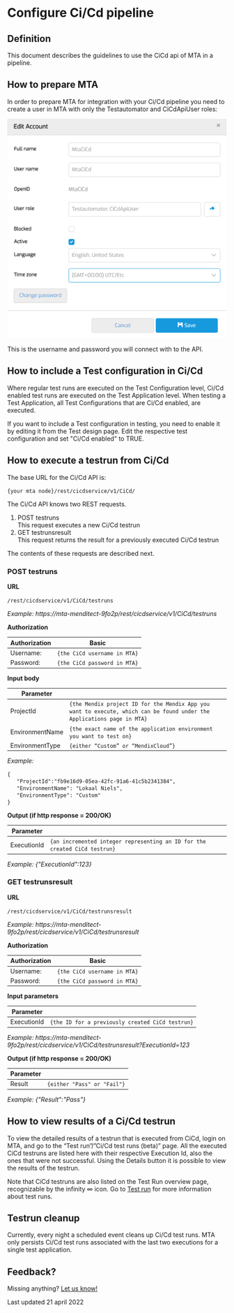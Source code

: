 # Configure Ci/Cd pipeline

## Definition

This document describes the guidelines to use the CiCd api of MTA in a pipeline.

## How to prepare MTA
In order to prepare MTA for integration with your Ci/Cd pipeline you need to create a user in MTA with only the Testautomator and CiCdApiUser roles:

![Create Ci Cd user](cicd-create-account.png)

This is the username and password you will connect with to the API. 

## How to include a Test configuration in Ci/Cd
Where regular test runs are executed on the Test Configuration level, Ci/Cd enabled test runs are executed on the Test Application level. When testing a Test Application, all Test Configurations that are Ci/Cd enabled, are executed.

If you want to include a Test configuration in testing, you need to enable it by editing it from the Test design page. 
Edit the respective test configuration and set "Ci/Cd enabled" to TRUE.

## How to execute a testrun from Ci/Cd

The base URL for the Ci/Cd API is:
```
{your mta node}/rest/cicdservice/v1/CiCd/
```

The Ci/Cd API knows two REST requests. 
1. POST testruns <br/> This request executes a new Ci/Cd testrun
2. GET testrunsresult <br/> This request returns the result for a previously executed Ci/Cd testrun

The contents of these requests are described next.

### POST testruns
**URL**

`/rest/cicdservice/v1/CiCd/testruns`

*Example: https://mta-menditect-9fo2p/rest/cicdservice/v1/CiCd/testruns*

**Authorization**

| Authorization | Basic |
| ----------- | ----------- |
| Username: | `{the CiCd username in MTA}` |
| Password: | `{the CiCd password in MTA}`|

**Input body**

| Parameter |   |
| ----------- | ----------- |
| ProjectId | `{the Mendix project ID for the Mendix App you want to execute, which can be found under the Applications page in MTA}` |
| EnvironmentName | `{the exact name of the application environment you want to test on}` |
| EnvironmentType | `{either “Custom” or “MendixCloud”}` |

*Example:* 

```
{
   "ProjectId":"fb9e16d9-05ea-42fc-91a6-41c5b2341384",
   "EnvironmentName": "Lokaal Niels",
   "EnvironmentType": "Custom"
}
```

**Output (if http response = 200/OK)**

| Parameter |   |
| ----------- | ----------- |
| ExecutionId | `{an incremented integer representing an ID for the created CiCd testrun}` |

*Example: {"ExecutionId":123}*


### GET testrunsresult
**URL**

`/rest/cicdservice/v1/CiCd/testrunsresult`

*Example: https://mta-menditect-9fo2p/rest/cicdservice/v1/CiCd/testrunsresult*

**Authorization**

| Authorization | Basic |
| ----------- | ----------- |
| Username: | `{the CiCd username in MTA}` |
| Password: | `{the CiCd password in MTA}`|

**Input parameters**

| Parameter |   |
| ----------- | ----------- |
| ExecutionId | `{the ID for a previously created CiCd testrun}` |

*Example: https://mta-menditect-9fo2p/rest/cicdservice/v1/CiCd/testrunsresult?ExecutionId=123*

**Output (if http response = 200/OK)**

| Parameter |   |
| ----------- | ----------- |
| Result | `{either "Pass" or "Fail"}` |

*Example: {"Result":"Pass"}*

## How to view results of a Ci/Cd testrun 
To view the detailed results of a testrun that is executed from CiCd, login on MTA, and go to the “Test run”/”Ci/Cd test runs (beta)” page. All the executed CiCd testruns are listed here with their respective Execution Id, also the ones that were not successful. 
Using the Details button it is possible to view the results of the testrun.

Note that CiCd testruns are also listed on the Test Run overview page, recognizable by the infinity ∞ icon. 
Go to [Test run](../refguide/test-run) for more information about test runs.

## Testrun cleanup
Currently, every night a scheduled event cleans up Ci/Cd test runs. MTA only persists Ci/Cd test runs associated with the last two executions for a single test application. 

## Feedback?
Missing anything? [Let us know!](mailto:support@menditect.com)

Last updated 21 april 2022